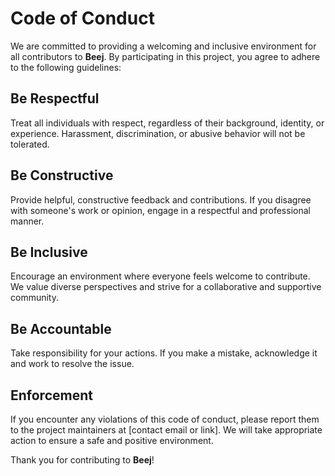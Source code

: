 # Code of Conduct

We are committed to providing a welcoming and inclusive environment for all contributors to **Beej**. By participating in this project, you agree to adhere to the following guidelines:

## Be Respectful

Treat all individuals with respect, regardless of their background, identity, or experience. Harassment, discrimination, or abusive behavior will not be tolerated.

## Be Constructive

Provide helpful, constructive feedback and contributions. If you disagree with someone's work or opinion, engage in a respectful and professional manner.

## Be Inclusive

Encourage an environment where everyone feels welcome to contribute. We value diverse perspectives and strive for a collaborative and supportive community.

## Be Accountable

Take responsibility for your actions. If you make a mistake, acknowledge it and work to resolve the issue.

## Enforcement

If you encounter any violations of this code of conduct, please report them to the project maintainers at [contact email or link]. We will take appropriate action to ensure a safe and positive environment.

Thank you for contributing to **Beej**!
